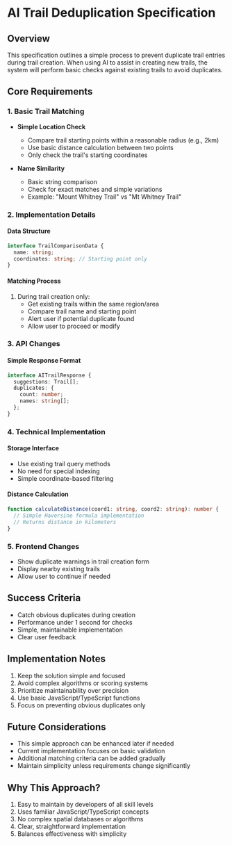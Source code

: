 # AI Trail Deduplication Specification

## Overview
This specification outlines a simple process to prevent duplicate trail entries during trail creation. When using AI to assist in creating new trails, the system will perform basic checks against existing trails to avoid duplicates.

## Core Requirements

### 1. Basic Trail Matching
- **Simple Location Check**
  - Compare trail starting points within a reasonable radius (e.g., 2km)
  - Use basic distance calculation between two points
  - Only check the trail's starting coordinates

- **Name Similarity**
  - Basic string comparison
  - Check for exact matches and simple variations
  - Example: "Mount Whitney Trail" vs "Mt Whitney Trail"

### 2. Implementation Details

#### Data Structure
```typescript
interface TrailComparisonData {
  name: string;
  coordinates: string; // Starting point only
}
```

#### Matching Process
1. During trail creation only:
   - Get existing trails within the same region/area
   - Compare trail name and starting point
   - Alert user if potential duplicate found
   - Allow user to proceed or modify

### 3. API Changes

#### Simple Response Format
```typescript
interface AITrailResponse {
  suggestions: Trail[];
  duplicates: {
    count: number;
    names: string[];
  };
}
```

### 4. Technical Implementation

#### Storage Interface
- Use existing trail query methods
- No need for special indexing
- Simple coordinate-based filtering

#### Distance Calculation
```typescript
function calculateDistance(coord1: string, coord2: string): number {
  // Simple Haversine formula implementation
  // Returns distance in kilometers
}
```

### 5. Frontend Changes
- Show duplicate warnings in trail creation form
- Display nearby existing trails
- Allow user to continue if needed

## Success Criteria
- Catch obvious duplicates during creation
- Performance under 1 second for checks
- Simple, maintainable implementation
- Clear user feedback

## Implementation Notes
1. Keep the solution simple and focused
2. Avoid complex algorithms or scoring systems
3. Prioritize maintainability over precision
4. Use basic JavaScript/TypeScript functions
5. Focus on preventing obvious duplicates only

## Future Considerations
- This simple approach can be enhanced later if needed
- Current implementation focuses on basic validation
- Additional matching criteria can be added gradually
- Maintain simplicity unless requirements change significantly

## Why This Approach?
1. Easy to maintain by developers of all skill levels
2. Uses familiar JavaScript/TypeScript concepts
3. No complex spatial databases or algorithms
4. Clear, straightforward implementation
5. Balances effectiveness with simplicity